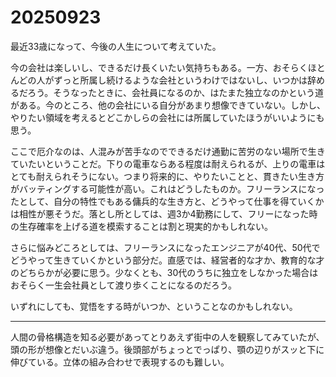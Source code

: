# 20250923

最近33歳になって、今後の人生について考えていた。

今の会社は楽しいし、できるだけ長くいたい気持ちもある。一方、おそらくほとんどの人がずっと所属し続けるような会社というわけではないし、いつかは辞めるだろう。そうなったときに、会社員になるのか、はたまた独立なのかという道がある。今のところ、他の会社にいる自分があまり想像できていない。しかし、やりたい領域を考えるとどこかしらの会社には所属していたほうがいいようにも思う。

ここで厄介なのは、人混みが苦手なのでできるだけ通勤に苦労のない場所で生きていたいということだ。下りの電車ならある程度は耐えられるが、上りの電車はとても耐えられそうにない。つまり将来的に、やりたいことと、貫きたい生き方がバッティングする可能性が高い。これはどうしたものか。フリーランスになったとして、自分の特性でもある傭兵的な生き方と、どうやって仕事を得ていくかは相性が悪そうだ。落とし所としては、週3か4勤務にして、フリーになった時の生存確率を上げる道を模索することは割と現実的かもしれない。

さらに悩みどころとしては、フリーランスになったエンジニアが40代、50代でどうやって生きていくかという部分だ。直感では、経営者的な才か、教育的な才のどちらかが必要に思う。少なくとも、30代のうちに独立をしなかった場合はおそらく一生会社員として渡り歩くことになるのだろう。

いずれにしても、覚悟をする時がいつか、ということなのかもしれない。

---

人間の骨格構造を知る必要があってとりあえず街中の人を観察してみていたが、頭の形が想像とだいぶ違う。後頭部がちょっとでっぱり、顎の辺りがスッと下に伸びている。立体の組み合わせで表現するのも難しい。
